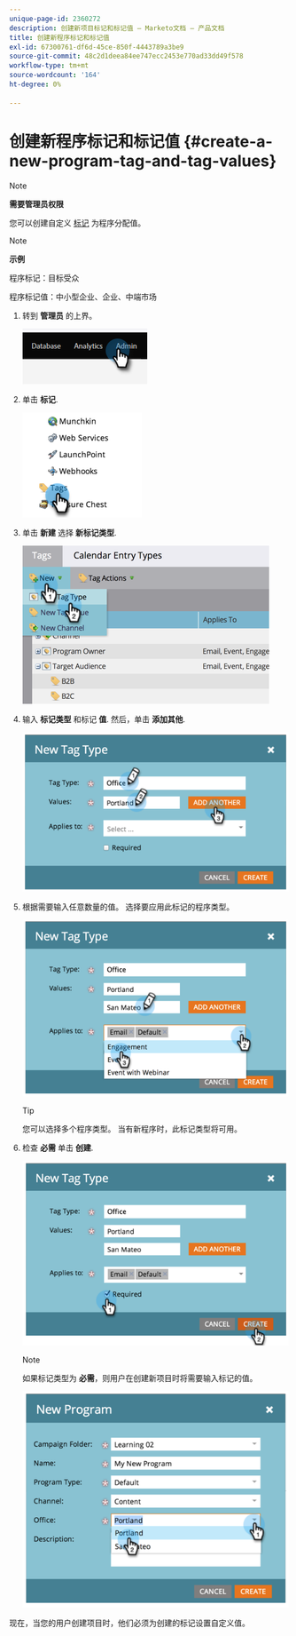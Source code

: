 ```yaml
---
unique-page-id: 2360272
description: 创建新项目标记和标记值 — Marketo文档 — 产品文档
title: 创建新程序标记和标记值
exl-id: 67300761-df6d-45ce-850f-4443789a3be9
source-git-commit: 48c2d1deea84ee747ecc2453e770ad33dd49f578
workflow-type: tm+mt
source-wordcount: '164'
ht-degree: 0%

---
```


# 创建新程序标记和标记值 {#create-a-new-program-tag-and-tag-values}

>[!NOTE]
>
>**需要管理员权限**

您可以创建自定义 [标记](/help/marketo/product-docs/core-marketo-concepts/programs/working-with-programs/understanding-tags.md) 为程序分配值。

>[!NOTE]
>
>**示例**
>
>程序标记：目标受众
>
>程序标记值：中小型企业、企业、中端市场

1. 转到 **管理员** 的上界。

   ![](assets/create-a-new-program-tag-and-tag-values-1.png)

1. 单击 **标记**.

   ![](assets/create-a-new-program-tag-and-tag-values-2.png)

1. 单击 **新建** 选择 **新标记类型**.

   ![](assets/create-a-new-program-tag-and-tag-values-3.png)

1. 输入 **标记类型** 和标记 **值**. 然后，单击 **添加其他**.

   ![](assets/create-a-new-program-tag-and-tag-values-4.png)

1. 根据需要输入任意数量的值。 选择要应用此标记的程序类型。

   ![](assets/create-a-new-program-tag-and-tag-values-5.png)

   >[!TIP]
   >
   >您可以选择多个程序类型。 当有新程序时，此标记类型将可用。

1. 检查 **必需** 单击 **创建**.

   ![](assets/create-a-new-program-tag-and-tag-values-6.png)

   >[!NOTE]
   >
   >如果标记类型为 **必需**，则用户在创建新项目时将需要输入标记的值。

   ![](assets/create-a-new-program-tag-and-tag-values-7.png)

现在，当您的用户创建项目时，他们必须为创建的标记设置自定义值。
